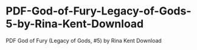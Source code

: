 # PDF-God-of-Fury-Legacy-of-Gods-5-by-Rina-Kent-Download
PDF God of Fury (Legacy of Gods, #5) by Rina Kent Download
